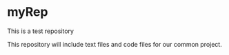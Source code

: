 # myRep
This is a test repository

This repository will include text files and code files for our common project.
